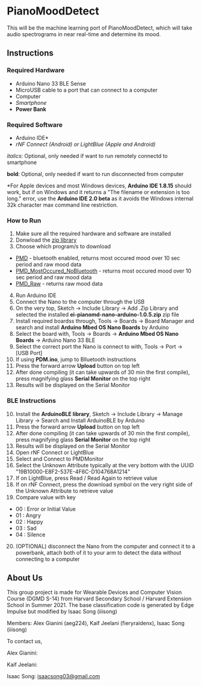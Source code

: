 # PianoMoodDetect
This will be the machine learning port of PianoMoodDetect, which will take audio spectrograms in near real-time and determine its mood.

## Instructions
### Required Hardware
- Arduino Nano 33 BLE Sense
- MicroUSB cable to a port that can connect to a computer
- Computer
- *Smartphone*
- **Power Bank**

### Required Software
- Arduino IDE*
- *rNF Connect (Android) or LightBlue (Apple and Android)*


*italics*: Optional, only needed if want to run remotely connectd to smartphone

**bold**: Optional, only needed if want to run disconnected from computer

\*For Apple devices and most Windows devices, **Arduino IDE 1.8.15** should work, but if on Windows and it returns a "The filename or extension is too long." error, use the **Arduino IDE 2.0 beta** as it avoids the Windows internal 32k character max command line restriction.


### How to Run
1. Make sure all the required hardware and software are installed
2. Donwload the [zip library](ei-pianomd-nano-arduino-1.0.5.zip)
3. Choose which program/s to download
  - [PMD](PMD.ino) - bluetooth enabled, returns most occured mood over 10 sec period and raw mood data
  - [PMD_MostOccured_NoBluetooth](PMD_MostOccured_NoBluetooth.ino) - returns most occured mood over 10 sec period and raw mood data
  - [PMD_Raw](PMD_Raw.ino) - returns raw mood data
4. Run Arduino IDE
5. Connect the Nano to the computer through the USB
6. On the very top, Sketch -> Include Library -> Add .Zip Library and selected the installed **ei-pianomd-nano-arduino-1.0.5.zip** zip file
7. Install required boardss through, Tools -> Boards -> Board Manager and search and install **Arduino Mbed OS Nano Boards** by Arduino
8. Select the board with, Tools -> Boards -> **Arduino Mbed OS Nano Boards** -> Arduino Nano 33 BLE
9. Select the correct port the Nano is connect to with, Tools -> Port -> [USB Port]
10. If using **PDM.ino**, jump to Blluetooth instructions
11. Press the forward arrow **Upload** button on top left
12. After done compiling (it can take upwards of 30 min the first compile), press magnifying glass **Serial Monitor** on the top right
13. Results will be displayed on the Serial Monitor

### BLE Instructions
10. Install the **ArduinoBLE library**, Sketch -> Include Library -> Manage Library -> Search and Install ArduinoBLE by Arduino
11. Press the forward arrow **Upload** button on top left
12. After done compiling (it can take upwards of 30 min the first compile), press magnifying glass **Serial Monitor** on the top right
13. Results will be displayed on the Serial Monitor
14. Open rNF Connect or LightBlue
15. Select and Connect to PMDMonitor
16. Select the Unknown Attribute typically at the very bottom with the UUID "19B10000-E8F2-537E-4F6C-D104768A1214"
17. If on LightBlue, press Read / Read Again to retrieve value
18. If on rNF Connect, press the download symbol on the very right side of the Unknown Attribute to retrieve value
19. Compare value with key
  - 00 : Error or Initial Value
  - 01 : Angry
  - 02 : Happy
  - 03 : Sad
  - 04 : Silence
20. (OPTIONAL) disconnect the Nano from the computer and connect it to a powerbank, attach both of it to your arm to detect the data without connecting to a computer

## About Us
This group project is made for Wearable Devices and Computer Vision Course (DGMD S-14) from Harvard Secondary School / Harvard Extension School in Summer 2021.
The base classification code is generated by Edge Impulse but modified by Isaac Song (iiisong)

Members: Alex Gianini (aeg224), Kaif Jeelani (fieryraidenx), Isaac Song (iiisong)


To contact us,

Alex Gianini:

Kaif Jeelani:

Isaac Song: isaacsong03@gmail.com
